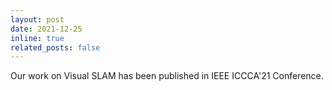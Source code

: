 ```yaml
---
layout: post
date: 2021-12-25 
inline: true
related_posts: false
---
```


Our work on Visual SLAM has been published in IEEE ICCCA'21 Conference. 